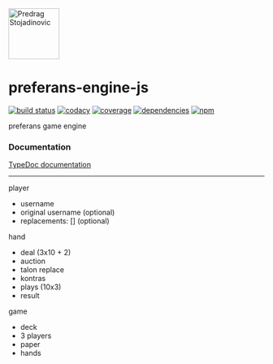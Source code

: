 <a href="http://stojadinovic.net">
  <img alt="Predrag Stojadinovic" src="https://en.stojadinovic.net/assets/images/logo-128x128-88.jpg" width="100">
</a>

# preferans-engine-js
[![build status](https://img.shields.io/travis/cope/preferans-engine-js.svg?branch=master)](https://travis-ci.org/cope/preferans-engine-js)
[![codacy](https://img.shields.io/codacy/grade/60322e02d8df469893dbb8c0a89e5cc8.svg)](https://www.codacy.com/project/cope/preferans-engine-js/dashboard)
[![coverage](https://img.shields.io/coveralls/github/cope/preferans-engine-js/master.svg)](https://coveralls.io/github/cope/preferans-engine-js?branch=master)
[![dependencies](https://david-dm.org/cope/preferans-engine-js.svg)](https://www.npmjs.com/package/preferans-engine-js)
[![npm](https://img.shields.io/npm/dt/preferans-engine-js.svg)](https://www.npmjs.com/package/preferans-engine-js)

preferans game engine

### Documentation

[TypeDoc documentation](https://prefko.github.io/preferans-engine-js/docs/)

---

player
 - username
 - original username (optional)
 - replacements: [] (optional)

hand
 - deal (3x10 + 2)
 - auction
 - talon replace
 - kontras
 - plays (10x3)
 - result

game
 - deck
 - 3 players
 - paper
 - hands
